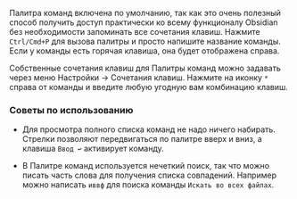 Палитра команд включена по умолчанию, так как это очень полезный способ получить доступ практически ко всему функционалу Obsidian без необходимости запоминать все сочетания клавиш. Нажмите `Ctrl/Cmd+P` для вызова палитры и просто напишите название команды. Если у команды есть горячая клавиша, она будет отображена справа. 

Собственные сочетания клавиш для Палитры команд можно задавать  через меню Настройки -> Сочетания клавиш. Нажмите на иконку `*` справа от команды и введите любую угодную вам комбинацию клавиш.

### Советы по использованию
- Для просмотра полного списка команд не надо ничего набирать. Стрелки позволяют передвигаться по палитре вверх и вниз, а клавиша `Ввод ↩` активирует команду.

- В Палитре команд используется нечеткий поиск, так что можно писать часть слова для получения списка совпадений. Например можно написать `иввф` для поиска команды `Искать во всех файлах`.